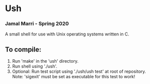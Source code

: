 # Ush
### Jamal Marri - Spring 2020
A small shell for use with Unix operating systems written in C.

## To compile:

1. Run 'make' in the 'ush' directory.
2. Run shell using './ush'.
3. Optional: Run test script using './ush/ush test' at root of repository.  
Note: 'sigexit' must be set as executable for this test to work!
